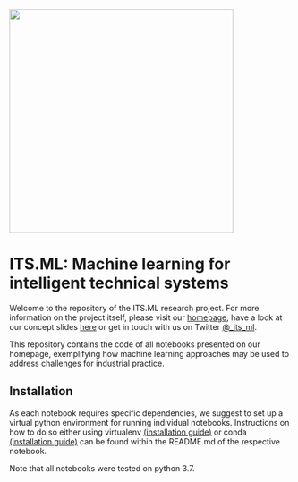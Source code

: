 <img src="https://its-ml.de/wp-content/uploads/2019/06/ITS_ML_logo_v2-1568x527.png" width="400"/>

# ITS.ML: Machine learning for intelligent technical systems

Welcome to the repository of the ITS.ML research project. For more information on the project itself, please visit our [homepage](https://its-ml.de/), have a look at our concept slides [here](https://github.com/itsml/itsml/blob/master/ITSML_ProjectConcept.pdf) or get in touch with us on Twitter [@_its_ml](https://twitter.com/_its_ml).

This repository contains the code of all notebooks presented on our homepage, exemplifying how machine learning approaches may be used to address challenges for industrial practice. 

## Installation

As each notebook requires specific dependencies, we suggest to set up a virtual python environment for running individual notebooks. 
Instructions on how to do so either using virtualenv [(installation guide)](https://virtualenv.pypa.io/en/stable/installation/) or conda [(installation guide)](https://docs.conda.io/projects/conda/en/latest/user-guide/install/) can be found within the README.md of the respective notebook.

Note that all notebooks were tested on python 3.7.
